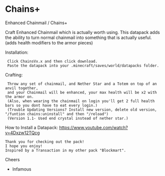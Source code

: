 # Chains+
Enhanced Chainmail / Chains+

   Craft Enhanced Chainmail which is actually worth using.
   This datapack adds the ability to turn normal chainmail into something that is actually useful.
   (adds health modifiers to the armor pieces)

Installation:

     Click ChainsVx.x and then click download.
     Paste the datapack into your .minecraft/saves/world/datapacks folder.

Crafting:

     Throw any set of chainmail, and Nether Star and a Totem on top of an anvil together,
     and your Chainmail will be enhanced, your max health will be x2 with the armor on.  
     (Also, when wearing the chainmail on login you'll get 2 full health bars so you dont have to eat every login.)
     (Trouble Updating Versions? Install new version, delete old version, "/funtion chains:uninstall" and then "/reload")
     (Version 1.1- Used end crystal instead of nether star.)

How to Install a Datapack:
https://www.youtube.com/watch?v=4Dxzw12TQcg

~~~
Thank you for checking out the pack!  
I hope you enjoy!  
Inspired by a Transaction in my other pack "Blockmart".  
~~~

Cheers  

- Infamous
